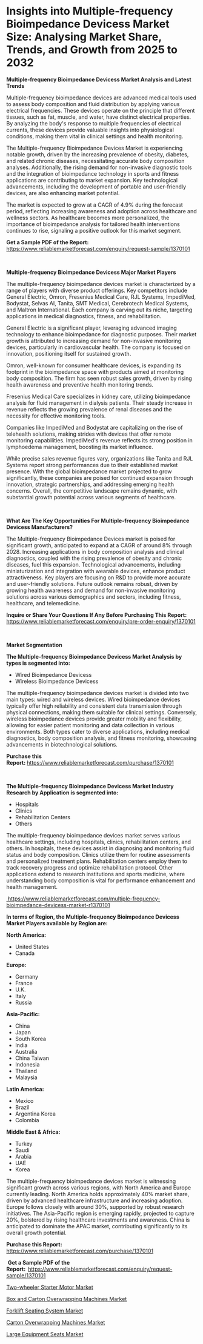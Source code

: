 <p><h1>Insights into Multiple-frequency Bioimpedance Devicess Market Size: Analysing Market Share, Trends, and Growth from 2025 to 2032</h1></p><p><strong>Multiple-frequency Bioimpedance Devicess Market Analysis and Latest Trends</strong></p>
<p><p>Multiple-frequency bioimpedance devices are advanced medical tools used to assess body composition and fluid distribution by applying various electrical frequencies. These devices operate on the principle that different tissues, such as fat, muscle, and water, have distinct electrical properties. By analyzing the body's response to multiple frequencies of electrical currents, these devices provide valuable insights into physiological conditions, making them vital in clinical settings and health monitoring.</p><p>The Multiple-frequency Bioimpedance Devices Market is experiencing notable growth, driven by the increasing prevalence of obesity, diabetes, and related chronic diseases, necessitating accurate body composition analyses. Additionally, the rising demand for non-invasive diagnostic tools and the integration of bioimpedance technology in sports and fitness applications are contributing to market expansion. Key technological advancements, including the development of portable and user-friendly devices, are also enhancing market potential. </p><p>The market is expected to grow at a CAGR of 4.9% during the forecast period, reflecting increasing awareness and adoption across healthcare and wellness sectors. As healthcare becomes more personalized, the importance of bioimpedance analysis for tailored health interventions continues to rise, signaling a positive outlook for this market segment.</p></p>
<p><strong>Get a Sample PDF of the Report:&nbsp;</strong> <a href="https://www.reliablemarketforecast.com/enquiry/request-sample/1370101?utm_campaign=1903&utm_medium=2&utm_source=Github&utm_content=ia&utm_term=22032025&utm_id=multiple-frequency-bioimpedance-devicess">https://www.reliablemarketforecast.com/enquiry/request-sample/1370101</a></p>
<p>&nbsp;</p>
<p><strong>Multiple-frequency Bioimpedance Devicess Major Market Players</strong></p>
<p><p>The multiple-frequency bioimpedance devices market is characterized by a range of players with diverse product offerings. Key competitors include General Electric, Omron, Fresenius Medical Care, RJL Systems, ImpediMed, Bodystat, Selvas AI, Tanita, SMT Medical, Cerebrotech Medical Systems, and Maltron International. Each company is carving out its niche, targeting applications in medical diagnostics, fitness, and rehabilitation.</p><p>General Electric is a significant player, leveraging advanced imaging technology to enhance bioimpedance for diagnostic purposes. Their market growth is attributed to increasing demand for non-invasive monitoring devices, particularly in cardiovascular health. The company is focused on innovation, positioning itself for sustained growth.</p><p>Omron, well-known for consumer healthcare devices, is expanding its footprint in the bioimpedance space with products aimed at monitoring body composition. The firm has seen robust sales growth, driven by rising health awareness and preventive health monitoring trends.</p><p>Fresenius Medical Care specializes in kidney care, utilizing bioimpedance analysis for fluid management in dialysis patients. Their steady increase in revenue reflects the growing prevalence of renal diseases and the necessity for effective monitoring tools.</p><p>Companies like ImpediMed and Bodystat are capitalizing on the rise of telehealth solutions, making strides with devices that offer remote monitoring capabilities. ImpediMed's revenue reflects its strong position in lymphoedema management, boosting its market influence.</p><p>While precise sales revenue figures vary, organizations like Tanita and RJL Systems report strong performances due to their established market presence. With the global bioimpedance market projected to grow significantly, these companies are poised for continued expansion through innovation, strategic partnerships, and addressing emerging health concerns. Overall, the competitive landscape remains dynamic, with substantial growth potential across various segments of healthcare.</p></p>
<p>&nbsp;</p>
<p><strong>What Are The Key Opportunities For Multiple-frequency Bioimpedance Devicess Manufacturers?</strong></p>
<p><p>The Multiple-frequency Bioimpedance Devices market is poised for significant growth, anticipated to expand at a CAGR of around 8% through 2028. Increasing applications in body composition analysis and clinical diagnostics, coupled with the rising prevalence of obesity and chronic diseases, fuel this expansion. Technological advancements, including miniaturization and integration with wearable devices, enhance product attractiveness. Key players are focusing on R&D to provide more accurate and user-friendly solutions. Future outlook remains robust, driven by growing health awareness and demand for non-invasive monitoring solutions across various demographics and sectors, including fitness, healthcare, and telemedicine.</p></p>
<p><strong>Inquire or Share Your Questions If Any Before Purchasing This Report:</strong> <a href="https://www.reliablemarketforecast.com/enquiry/pre-order-enquiry/1370101?utm_campaign=1903&utm_medium=2&utm_source=Github&utm_content=ia&utm_term=22032025&utm_id=multiple-frequency-bioimpedance-devicess">https://www.reliablemarketforecast.com/enquiry/pre-order-enquiry/1370101</a></p>
<p>&nbsp;</p>
<p><strong>Market Segmentation</strong></p>
<p><strong>The Multiple-frequency Bioimpedance Devicess Market Analysis by types is segmented into:</strong></p>
<p><ul><li>Wired Bioimpedance Devicess</li><li>Wireless Bioimpedance Devicess</li></ul></p>
<p><p>The multiple-frequency bioimpedance devices market is divided into two main types: wired and wireless devices. Wired bioimpedance devices typically offer high reliability and consistent data transmission through physical connections, making them suitable for clinical settings. Conversely, wireless bioimpedance devices provide greater mobility and flexibility, allowing for easier patient monitoring and data collection in various environments. Both types cater to diverse applications, including medical diagnostics, body composition analysis, and fitness monitoring, showcasing advancements in biotechnological solutions.</p></p>
<p><strong>Purchase this Report:&nbsp;</strong><a href="https://www.reliablemarketforecast.com/purchase/1370101?utm_campaign=1903&utm_medium=2&utm_source=Github&utm_content=ia&utm_term=22032025&utm_id=multiple-frequency-bioimpedance-devicess">https://www.reliablemarketforecast.com/purchase/1370101</a></p>
<p>&nbsp;</p>
<p><strong>The Multiple-frequency Bioimpedance Devicess Market Industry Research by Application is segmented into:</strong></p>
<p><ul><li>Hospitals</li><li>Clinics</li><li>Rehabilitation Centers</li><li>Others</li></ul></p>
<p><p>The multiple-frequency bioimpedance devices market serves various healthcare settings, including hospitals, clinics, rehabilitation centers, and others. In hospitals, these devices assist in diagnosing and monitoring fluid status and body composition. Clinics utilize them for routine assessments and personalized treatment plans. Rehabilitation centers employ them to track recovery progress and optimize rehabilitation protocol. Other applications extend to research institutions and sports medicine, where understanding body composition is vital for performance enhancement and health management.</p></p>
<p><a href="https://www.reliablemarketforecast.com/multiple-frequency-bioimpedance-devicess-market-r1370101?utm_campaign=1903&utm_medium=2&utm_source=Github&utm_content=ia&utm_term=22032025&utm_id=multiple-frequency-bioimpedance-devicess">&nbsp;https://www.reliablemarketforecast.com/multiple-frequency-bioimpedance-devicess-market-r1370101</a></p>
<p><strong>In terms of Region, the Multiple-frequency Bioimpedance Devicess Market Players available by Region are:</strong></p>
<p>
    <p> <strong> North America: </strong>
        <ul>
            <li>United States</li>
            <li>Canada</li>
        </ul>
        </p> 
    <p> <strong> Europe: </strong>
        <ul>
            <li>Germany</li>
            <li>France</li>
            <li>U.K.</li>
            <li>Italy</li>
            <li>Russia</li>
        </ul>
        </p> 
    <p> <strong> Asia-Pacific: </strong>
        <ul>
            <li>China</li>
            <li>Japan</li>
            <li>South Korea</li>
            <li>India</li>
            <li>Australia</li>
            <li>China Taiwan</li>
            <li>Indonesia</li>
            <li>Thailand</li>
            <li>Malaysia</li>
        </ul>
        </p> 
    <p> <strong> Latin America: </strong>
        <ul>
            <li>Mexico</li>
            <li>Brazil</li>
            <li>Argentina Korea</li>
            <li>Colombia</li>
        </ul>
        </p> 
    <p> <strong> Middle East & Africa: </strong>
        <ul>
            <li>Turkey</li>
            <li>Saudi</li>
            <li>Arabia</li>
            <li>UAE</li>
            <li>Korea</li>
        </ul>
    </p>
    </p>
<p><p>The multiple-frequency bioimpedance devices market is witnessing significant growth across various regions, with North America and Europe currently leading. North America holds approximately 40% market share, driven by advanced healthcare infrastructure and increasing adoption. Europe follows closely with around 30%, supported by robust research initiatives. The Asia-Pacific region is emerging rapidly, projected to capture 20%, bolstered by rising healthcare investments and awareness. China is anticipated to dominate the APAC market, contributing significantly to its overall growth potential.</p></p>
<p><strong>Purchase this Report: </strong><a href="https://www.reliablemarketforecast.com/purchase/1370101?utm_campaign=1903&utm_medium=2&utm_source=Github&utm_content=ia&utm_term=22032025&utm_id=multiple-frequency-bioimpedance-devicess">https://www.reliablemarketforecast.com/purchase/1370101</a></p>
<p>&nbsp;<strong>Get a Sample PDF of the Report:&nbsp;&nbsp;</strong><a href="https://www.reliablemarketforecast.com/enquiry/request-sample/1370101?utm_campaign=1903&utm_medium=2&utm_source=Github&utm_content=ia&utm_term=22032025&utm_id=multiple-frequency-bioimpedance-devicess">https://www.reliablemarketforecast.com/enquiry/request-sample/1370101</a></p>
<p><strong></strong></p>
<p><p><a href="https://github.com/djoeamakeh/Market-Research-Report-List-1/blob/main/two-wheeler-starter-motor-market.md?utm_campaign=1903&utm_medium=2&utm_source=Github&utm_content=ia&utm_term=22032025&utm_id=multiple-frequency-bioimpedance-devicess">Two-wheeler Starter Motor Market</a></p><p><a href="https://github.com/tigoryemm/Market-Research-Report-List-1/blob/main/box-and-carton-overwrapping-machines-market.md?utm_campaign=1903&utm_medium=2&utm_source=Github&utm_content=ia&utm_term=22032025&utm_id=multiple-frequency-bioimpedance-devicess">Box and Carton Overwrapping Machines Market</a></p><p><a href="https://github.com/lonanweaseh4/Market-Research-Report-List-1/blob/main/forklift-seating-system-market.md?utm_campaign=1903&utm_medium=2&utm_source=Github&utm_content=ia&utm_term=22032025&utm_id=multiple-frequency-bioimpedance-devicess">Forklift Seating System Market</a></p><p><a href="https://github.com/landtmman/Market-Research-Report-List-1/blob/main/carton-overwrapping-machines-market.md?utm_campaign=1903&utm_medium=2&utm_source=Github&utm_content=ia&utm_term=22032025&utm_id=multiple-frequency-bioimpedance-devicess">Carton Overwrapping Machines Market</a></p><p><a href="https://github.com/negrocybul4w/Market-Research-Report-List-1/blob/main/large-equipment-seats-market.md?utm_campaign=1903&utm_medium=2&utm_source=Github&utm_content=ia&utm_term=22032025&utm_id=multiple-frequency-bioimpedance-devicess">Large Equipment Seats Market</a></p></p>